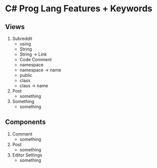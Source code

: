 # C#  Prog Lang Features + Keywords

## Views
1. Subreddit
    * using
    * String
    * String -> Link
    * Code Comment
    * namespace
    * namespace -> name
    * public
    * class
    * class -> name
2. Post
    * something
3. Something
    * something

## Components
1. Comment
    * something
2. Post
    * something
3. Editor Settings
    * something